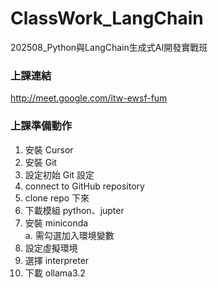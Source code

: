 # ClassWork_LangChain
202508_Python與LangChain生成式AI開發實戰班

### 上課連結
http://meet.google.com/itw-ewsf-fum

### 上課準備動作

1. 安裝 Cursor
2. 安裝 Git
3. 設定初始 Git 設定
4. connect to GitHub repository
5. clone repo 下來
6. 下載模組 python、jupter
7. 安裝 miniconda  
    a. 需勾選加入環境變數
8. 設定虛擬環境
9. 選擇 interpreter
10. 下載 ollama3.2